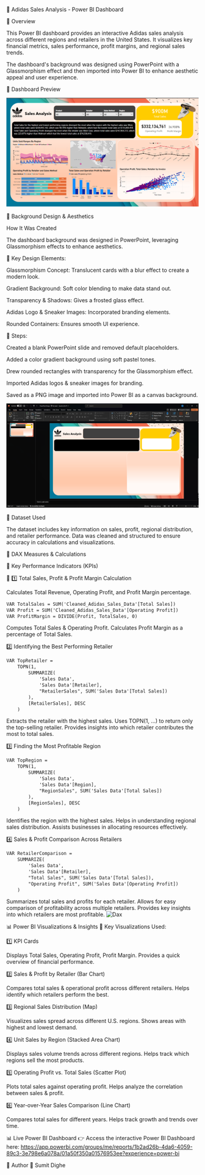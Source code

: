 🎽 Adidas Sales Analysis - Power BI Dashboard

📌 Overview

This Power BI dashboard provides an interactive Adidas sales analysis across different regions and retailers in the United States. It visualizes key financial metrics, sales performance, profit margins, and regional sales trends.

The dashboard's background was designed using PowerPoint with a Glassmorphism effect and then imported into Power BI to enhance aesthetic appeal and user experience.

📸 Dashboard Preview

![Dashboard](Dashboard%20image.png)

🎨 Background Design & Aesthetics

How It Was Created

The dashboard background was designed in PowerPoint, leveraging Glassmorphism effects to enhance aesthetics.

🔹 Key Design Elements:

Glassmorphism Concept: Translucent cards with a blur effect to create a modern look.

Gradient Background: Soft color blending to make data stand out.

Transparency & Shadows: Gives a frosted glass effect.

Adidas Logo & Sneaker Images: Incorporated branding elements.

Rounded Containers: Ensures smooth UI experience.

🔹 Steps:

Created a blank PowerPoint slide and removed default placeholders.

Added a color gradient background using soft pastel tones.

Drew rounded rectangles with transparency for the Glassmorphism effect.

Imported Adidas logos & sneaker images for branding.

Saved as a PNG image and imported into Power BI as a canvas background.

![Powerpoint](Powerpoint%20image.png)

📂 Dataset Used

The dataset includes key information on sales, profit, regional distribution, and retailer performance. Data was cleaned and structured to ensure accuracy in calculations and visualizations.

📝 DAX Measures & Calculations

📂 Key Performance Indicators (KPIs)

🔷 1️⃣ Total Sales, Profit & Profit Margin Calculation

Calculates Total Revenue, Operating Profit, and Profit Margin percentage.

```
VAR TotalSales = SUM('Cleaned_Adidas_Sales_Data'[Total Sales])
VAR Profit = SUM('Cleaned_Adidas_Sales_Data'[Operating Profit])
VAR ProfitMargin = DIVIDE(Profit, TotalSales, 0)

```
Computes Total Sales & Operating Profit.
Calculates Profit Margin as a percentage of Total Sales.

2️⃣ Identifying the Best Performing Retailer

```
VAR TopRetailer =
    TOPN(1,
        SUMMARIZE(
            'Sales Data',
            'Sales Data'[Retailer],
            "RetailerSales", SUM('Sales Data'[Total Sales])
        ),
        [RetailerSales], DESC
    )
```
Extracts the retailer with the highest sales.
Uses TOPN(1, …) to return only the top-selling retailer.
Provides insights into which retailer contributes the most to total sales.

3️⃣ Finding the Most Profitable Region

```
VAR TopRegion =
    TOPN(1,
        SUMMARIZE(
            'Sales Data',
            'Sales Data'[Region],
            "RegionSales", SUM('Sales Data'[Total Sales])
        ),
        [RegionSales], DESC
    )
```
Identifies the region with the highest sales.
Helps in understanding regional sales distribution.
Assists businesses in allocating resources effectively.

4️⃣ Sales & Profit Comparison Across Retailers

```
VAR RetailerComparison =
    SUMMARIZE(
        'Sales Data',
        'Sales Data'[Retailer],
        "Total Sales", SUM('Sales Data'[Total Sales]),
        "Operating Profit", SUM('Sales Data'[Operating Profit])
    )
```
Summarizes total sales and profits for each retailer.
Allows for easy comparison of profitability across multiple retailers.
Provides key insights into which retailers are most profitable.
![Dax](Dynamic%20Summary.png)

📊 Power BI Visualizations & Insights
📌 Key Visualizations Used:

1️⃣ KPI Cards

Displays Total Sales, Operating Profit, Profit Margin.
Provides a quick overview of financial performance.

2️⃣ Sales & Profit by Retailer (Bar Chart)

Compares total sales & operational profit across different retailers.
Helps identify which retailers perform the best.

3️⃣ Regional Sales Distribution (Map)

Visualizes sales spread across different U.S. regions.
Shows areas with highest and lowest demand.

4️⃣ Unit Sales by Region (Stacked Area Chart)

Displays sales volume trends across different regions.
Helps track which regions sell the most products.

5️⃣ Operating Profit vs. Total Sales (Scatter Plot)

Plots total sales against operating profit.
Helps analyze the correlation between sales & profit.

6️⃣ Year-over-Year Sales Comparison (Line Chart)

Compares total sales for different years.
Helps track growth and trends over time.

📊 Live Power BI Dashboard
👉 Access the interactive Power BI Dashboard here:
https://app.powerbi.com/groups/me/reports/1b2ad26b-4da6-4059-89c3-3e798e6a078a/01a50f350a01576953ee?experience=power-bi


👤 Author
🔹 Sumit Dighe




